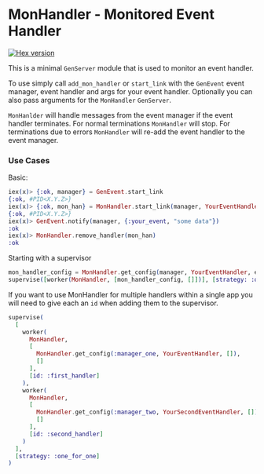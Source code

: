 MonHandler - Monitored Event Handler
==========
[![Hex version](https://img.shields.io/hexpm/v/mon_handler.svg "Hex
version")](https://hex.pm/packages/mon_handler)

This is a minimal `GenServer` module that is used to monitor an event handler.

To use simply call `add_mon_handler` or `start_link` with the `GenEvent` event manager, event handler and args for your event handler. Optionally you can also pass arguments for the `MonHandler` `GenServer`.

`MonHanlder` will handle messages from the event manager if the event handler terminates. For normal terminations `MonHandler` will stop. For terminations due to errors `MonHandler` will re-add the event handler to the event manager.

### Use Cases

Basic:
```elixir
iex(x)> {:ok, manager} = GenEvent.start_link
{:ok, #PID<X.Y.Z>}
iex(x)> {:ok, mon_han} = MonHandler.start_link(manager, YourEventHandler, event_handler_args, gen_server_args)
{:ok, #PID<X.Y.Z>}
iex(x)> GenEvent.notify(manager, {:your_event, "some data"})
:ok
iex(x)> MonHandler.remove_handler(mon_han)
:ok  
```
Starting with a supervisor
```elixir
mon_handler_config = MonHandler.get_config(manager, YourEventHandler, event_handler_args)
supervise([worker(MonHandler, [mon_handler_config, []])], [strategy: :one_for_one])
```

If you want to use MonHandler for multiple handlers within a single app you will need to give each an `id` when adding them to the supervisor.
```elixir
supervise(
  [
    worker(
      MonHandler,
      [
        MonHandler.get_config(:manager_one, YourEventHandler, []),
        []
      ],
      [id: :first_handler]
    ),
    worker(
      MonHandler,
      [
        MonHandler.get_config(:manager_two, YourSecondEventHandler, []),
        []
      ],
      [id: :second_handler]
    )
  ],
  [strategy: :one_for_one]
)
```
